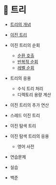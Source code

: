 # 🌲 트리

* [트리의 개념](./트리개념.md)

* [이진 트리](./이진트리.md)

* 이진 트리의 순회
	* [순환 호출](./순환호출.md)
	* [반복적 순회](./반복적순회.md)
	* [레벨 순회](./레벨순회.md)

* 트리의 응용
	* 수식 트리 처리
	* 디렉토리 용량 계산

* 이진 트리의 추가 연산

* 스레드 이진 트리

* 이진 탐색 트리

* 이진 탐색 트리의 응용
	* 영어 사전

* 연습문제
* 실습
* 백준